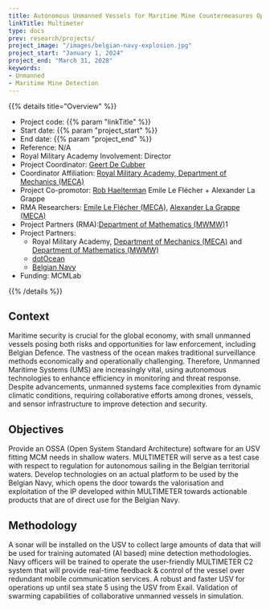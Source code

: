 ```yaml
---
title: Autonomous Unmanned Vessels for Maritime Mine Countermeasures Operations
linkTitle: Multimeter
type: docs
prev: research/projects/
project_image: "/images/belgian-navy-explosion.jpg"
project_start: "January 1, 2024"
project_end: "March 31, 2028"
keywords:
- Unmanned
- Maritime Mine Detection
---
```


{{% details title="Overview" %}}

- Project code: {{% param "linkTitle" %}}
- Start date: {{% param "project_start" %}}
- End date: {{% param "project_end" %}}
- Reference: N/A
- Royal Military Academy Involvement: Director
- Project Coordinator: [Geert De Cubber](https://mecatron.rma.ac.be/index.php/people/geert-de-cubber//)
- Coordinator Affiliation: [Royal Military Academy, Department of Mechanics (MECA)](https://mecatron.rma.ac.be/)
- Project Co-promotor: [Rob Haelterman](https://researchportal.rma.ac.be/en/persons/robby-haelterman)
Emile Le Flécher + Alexander La Grappe
- RMA Researchers: [Emile Le Flécher (MECA)](https://mecatron.rma.ac.be/index.php/people/emile-le-flecher/), [Alexander La Grappe (MECA)](https://mecatron.rma.ac.be/index.php/people/alexandre-la-grappe/)
- Project Partners (RMA):[Department of Mathematics (MWMW)](https://researchportal.rma.ac.be/en/organisations/mathematics)1
- Project Partners: 
    - Royal Military Academy, [Department of Mechanics (MECA)](https://mecatron.rma.ac.be/) and [Department of Mathematics (MWMW)](https://researchportal.rma.ac.be/en/organisations/mathematics)
    - [dotOcean](https://www.dotocean.eu/)
    - [Belgian Navy](https://www.mil.be/nl/over-defensie/marinecomponent/)
- Funding: MCMLab

{{% /details %}}


## Context
Maritime security is crucial for the global economy, with small unmanned vessels posing both risks and opportunities for law enforcement, including Belgian Defence. The vastness of the ocean makes traditional surveillance methods economically and operationally challenging. Therefore, Unmanned Maritime Systems (UMS) are increasingly vital, using autonomous technologies to enhance efficiency in monitoring and threat response. Despite advancements, unmanned systems face complexities from dynamic climatic conditions, requiring collaborative efforts among drones, vessels, and sensor infrastructure to improve detection and security.

## Objectives
Provide an OSSA (Open System Standard Architecture) software for an USV fitting MCM needs in shallow waters. 
MULTIMETER will serve as a test case with respect to regulation for autonomous sailing in the Belgian territorial waters.
Develop technologies on an actual platform to be used by the Belgian Navy, which opens the door towards the valorisation and exploitation of the IP developed within MULTIMETER towards actionable products that are of direct use for the Belgian Navy.

## Methodology
A sonar will be installed on the USV to collect large amounts of data that will be used for training automated (AI based) mine detection methodologies. Navy officers will be trained to operate the user-friendly MULTIMETER C2 system that will provide real-time feedback & control of the vessel over redundant mobile communication services. A robust and faster USV for operations up until sea state 5 using the USV from Exail. Validation of swarming capabilities of collaborative unmanned vessels in simulation.